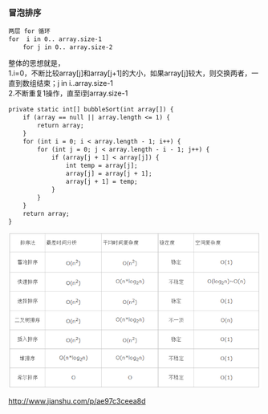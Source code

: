 ### 冒泡排序  

```
两层 for 循环
for  i in 0.. array.size-1
    for j in 0.. array.size-2
```
整体的思想就是，  
1.i=0，不断比较array[j]和array[j+1]的大小，如果array[j]较大，则交换两者，一直到数组结束；j in i..array.size-1  
2.不断重复1操作，直至i到array.size-1  

```
private static int[] bubbleSort(int array[]) {
    if (array == null || array.length <= 1) {
        return array;
    }
    for (int i = 0; i < array.length - 1; i++) {
        for (int j = 0; j < array.length - i - 1; j++) {
            if (array[j + 1] < array[j]) {
                int temp = array[j];
                array[j] = array[j + 1];
                array[j + 1] = temp;
            }
        }
    }
    return array;
}
```
![常见排序算法时间复杂度和空间复杂度](../ImageFiles/sort_001.png)  

http://www.jianshu.com/p/ae97c3ceea8d  
